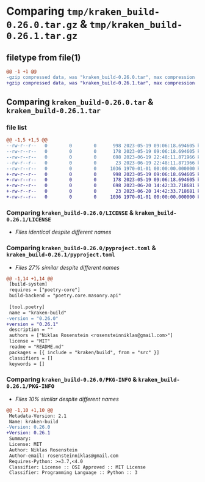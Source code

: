 # Comparing `tmp/kraken_build-0.26.0.tar.gz` & `tmp/kraken_build-0.26.1.tar.gz`

## filetype from file(1)

```diff
@@ -1 +1 @@
-gzip compressed data, was "kraken_build-0.26.0.tar", max compression
+gzip compressed data, was "kraken_build-0.26.1.tar", max compression
```

## Comparing `kraken_build-0.26.0.tar` & `kraken_build-0.26.1.tar`

### file list

```diff
@@ -1,5 +1,5 @@
--rw-r--r--   0        0        0      998 2023-05-19 09:06:18.694605 kraken_build-0.26.0/LICENSE
--rw-r--r--   0        0        0      178 2023-05-19 09:06:18.694605 kraken_build-0.26.0/README.md
--rw-r--r--   0        0        0      698 2023-06-19 22:48:11.871966 kraken_build-0.26.0/pyproject.toml
--rw-r--r--   0        0        0       23 2023-06-19 22:48:11.871966 kraken_build-0.26.0/src/kraken/build/__init__.py
--rw-r--r--   0        0        0     1036 1970-01-01 00:00:00.000000 kraken_build-0.26.0/PKG-INFO
+-rw-r--r--   0        0        0      998 2023-05-19 09:06:18.694605 kraken_build-0.26.1/LICENSE
+-rw-r--r--   0        0        0      178 2023-05-19 09:06:18.694605 kraken_build-0.26.1/README.md
+-rw-r--r--   0        0        0      698 2023-06-20 14:42:33.718681 kraken_build-0.26.1/pyproject.toml
+-rw-r--r--   0        0        0       23 2023-06-20 14:42:33.718681 kraken_build-0.26.1/src/kraken/build/__init__.py
+-rw-r--r--   0        0        0     1036 1970-01-01 00:00:00.000000 kraken_build-0.26.1/PKG-INFO
```

### Comparing `kraken_build-0.26.0/LICENSE` & `kraken_build-0.26.1/LICENSE`

 * *Files identical despite different names*

### Comparing `kraken_build-0.26.0/pyproject.toml` & `kraken_build-0.26.1/pyproject.toml`

 * *Files 27% similar despite different names*

```diff
@@ -1,14 +1,14 @@
 [build-system]
 requires = ["poetry-core"]
 build-backend = "poetry.core.masonry.api"
 
 [tool.poetry]
 name = "kraken-build"
-version = "0.26.0"
+version = "0.26.1"
 description = ""
 authors = ["Niklas Rosenstein <rosensteinniklas@gmail.com>"]
 license = "MIT"
 readme = "README.md"
 packages = [{ include = "kraken/build", from = "src" }]
 classifiers = []
 keywords = []
```

### Comparing `kraken_build-0.26.0/PKG-INFO` & `kraken_build-0.26.1/PKG-INFO`

 * *Files 10% similar despite different names*

```diff
@@ -1,10 +1,10 @@
 Metadata-Version: 2.1
 Name: kraken-build
-Version: 0.26.0
+Version: 0.26.1
 Summary: 
 License: MIT
 Author: Niklas Rosenstein
 Author-email: rosensteinniklas@gmail.com
 Requires-Python: >=3.7,<4.0
 Classifier: License :: OSI Approved :: MIT License
 Classifier: Programming Language :: Python :: 3
```

